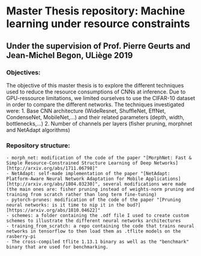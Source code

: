 # Master Thesis repository: Machine learning under resource constraints
## Under the supervision of Prof. Pierre Geurts and Jean-Michel Begon, ULiège 2019

### Objectives:
The objective of this master thesis is to explore the different techniques used to reduce the resource consumptions of CNNs at inference. 
Due to GPU-ressource limitations, we limited ourselves to use the CIFAR-10 dataset in order to compare the different networks.
The techniques investigated were:
    1. Base CNN architecture (WideResnet, ShuffleNet, EffNet, CondenseNet, MobileNet,...) and their related parameters (depth, width, bottlenecks,...)
    2. Number of channels per layers (fisher pruning, morphnet and NetAdapt algorithms)
    
    
### Repository structure:
	- morph_net: modification of the code of the paper "[MorphNet: Fast & Simple Resource-Constrained Structure Learning of Deep Networks][http://arxiv.org/abs/1711.06798]"
	- NetAdapt: self-made implementation of the paper "[NetAdapt: Platform-Aware Neural Network Adaptation for Mobile Applications][http://arxiv.org/abs/1804.03230]", several modifications were made (the main ones are: fisher pruning instead of weights-norm pruning and training from scratch rather than long term fine-tuning)
	- pytorch-prunes: modification of the code of the paper "[Pruning neural networks: is it time to nip it in the bud?][https://arxiv.org/abs/1810.04622]"
	- schemes: a folder containing the .odf file I used to create custom schemes to illustrate the different neural networks architectures
	- training_from_scratch: a repo containing the code that trains neural networks in tensorflow to then load them as .tflite models on the rasberry-pi
	- The cross-compiled tflite 1.13.1 binary as well as the "benchmark" binary that are used for benchmarking.